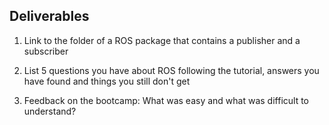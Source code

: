 ## Deliverables


1. Link to the folder of a ROS package that contains a publisher and a subscriber 



2. List 5 questions you have about ROS following the tutorial, answers you have found and things you still don't get
3. Feedback on the bootcamp: What was easy and what was difficult to understand?



